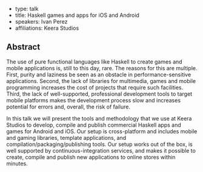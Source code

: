 - type: talk
- title: Haskell games and apps for iOS and Android
- speakers: Ivan Perez
- affiliations: Keera Studios

## Abstract 

The use of pure functional languages like Haskell to create games and mobile applications is, still to this day, rare. The reasons for this are multiple. First, purity and laziness be seen as an obstacle in performance-sensitive applications. Second, the lack of libraries for multimedia, games and mobile programming increases the cost of projects that require such facilities. Third, the lack of well-supported, professional development tools to target mobile platforms makes the development process slow and increases potential for errors and, overall, the risk of failure.

In this talk we will present the tools and methodology that we use at Keera Studios to develop, compile and publish commercial Haskell apps and games for Android and iOS. Our setup is cross-platform and includes mobile and gaming libraries, template applications, and compilation/packaging/publishing tools.  Our setup works out of the box, is well supported by continuous-integration services, and makes it possible to create, compile and publish new applications to online stores within minutes.
